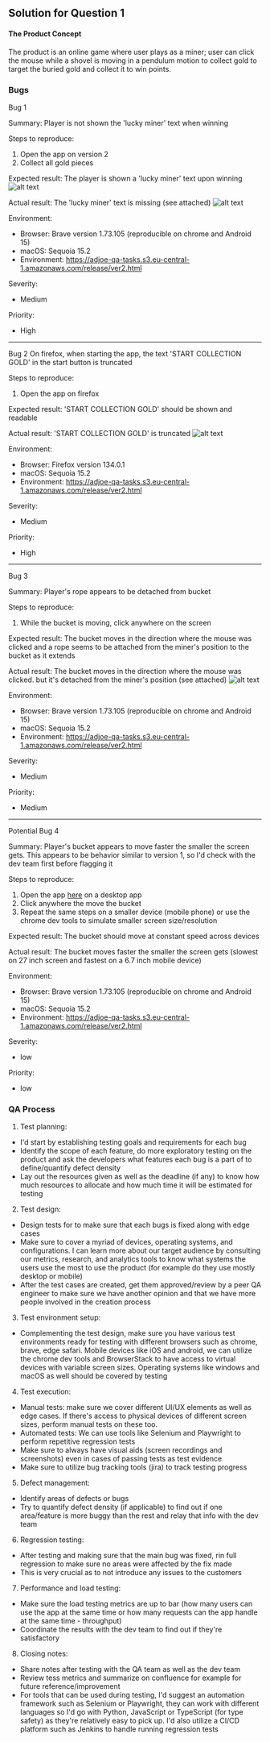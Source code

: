 ## Solution for Question 1

#### The Product Concept
The product is an online game where user plays as a miner; user can click the mouse while a shovel is moving in a pendulum motion to collect gold to target the buried gold and collect it to win points.

### Bugs
Bug 1

Summary:
Player is not shown the 'lucky miner' text when winning

Steps to reproduce:
1. Open the app on version 2
2. Collect all gold pieces

Expected result: The player is shown a 'lucky miner' text upon winning
![alt text](image-1.png)

Actual result: The 'lucky miner' text is missing (see attached)
![alt text](<iScreen Shoter - 20250117182436461.jpg>)

Environment:
- Browser: Brave version 1.73.105 (reproducible on chrome and Android 15)
- macOS: Sequoia 15.2
- Environment: https://adjoe-qa-tasks.s3.eu-central-1.amazonaws.com/release/ver2.html

Severity:
- Medium

Priority:
- High

---
Bug 2
On firefox, when starting the app, the text 'START COLLECTION GOLD' in the start button is truncated

Steps to reproduce:
1. Open the app on firefox

Expected result: 'START COLLECTION GOLD' should be shown and readable

Actual result: 'START COLLECTION GOLD' is truncated
![alt text](image-3.png)

Environment:
- Browser: Firefox version 134.0.1
- macOS: Sequoia 15.2
- Environment: https://adjoe-qa-tasks.s3.eu-central-1.amazonaws.com/release/ver2.html

Severity:
- Medium

Priority:
- High

---
Bug 3

Summary:
Player's rope appears to be detached from bucket

Steps to reproduce:
1. While the bucket is moving, click anywhere on the screen

Expected result: The bucket moves in the direction where the mouse was clicked and a rope seems to be attached from the miner's position to the bucket as it extends

Actual result: The bucket moves in the direction where the mouse was clicked. but it's detached from the miner's position (see attached)
![alt text](image.png)

Environment:
- Browser: Brave version 1.73.105 (reproducible on chrome and Android 15)
- macOS: Sequoia 15.2
- Environment: https://adjoe-qa-tasks.s3.eu-central-1.amazonaws.com/release/ver2.html

Severity:
- Medium

Priority:
- Medium

---
Potential Bug 4

Summary:
Player's bucket appears to move faster the smaller the screen gets. This appears to be behavior similar to version 1, so I'd check with the dev team first before flagging it

Steps to reproduce:
1. Open the app [here](https://adjoe-qa-tasks.s3.eu-central-1.amazonaws.com/release/ver2.html) on a desktop app
2. Click anywhere the move the bucket
3. Repeat the same steps on a smaller device (mobile phone) or use the chrome dev tools to simulate smaller screen size/resolution

Expected result: The bucket should move at constant speed across devices

Actual result: The bucket moves faster the smaller the screen gets (slowest on 27 inch screen and fastest on a 6.7 inch mobile device)

Environment:
- Browser: Brave version 1.73.105 (reproducible on chrome and Android 15)
- macOS: Sequoia 15.2
- Environment: https://adjoe-qa-tasks.s3.eu-central-1.amazonaws.com/release/ver2.html

Severity:
- low

Priority:
- low


### QA Process

1. Test planning:
- I'd start by establishing testing goals and requirements for each bug
- Identify the scope of each feature, do more exploratory testing on the product and ask the developers what features each bug is a part of to define/quantify defect density
- Lay out the resources given as well as the deadline (if any) to know how much resources to allocate and how much time it will be estimated for testing

2. Test design:
- Design tests for to make sure that each bugs is fixed along with edge cases
- Make sure to cover a myriad of devices, operating systems, and configurations. I can learn more about our target audience by consulting our metrics, research, and analytics tools to know what systems the users use the most to use the product (for example do they use mostly desktop or mobile)
- After the test cases are created, get them approved/review by a peer QA engineer to make sure we have another opinion and that we have more people involved in the creation process

3. Test environment setup:
- Complementing the test design, make sure you have various test environments ready for testing with different browsers such as chrome, brave, edge safari.
 Mobile devices like iOS and android, we can utilize the chrome dev tools and BrowserStack to have access to virtual devices with variable screen sizes. Operating systems like windows and macOS as well should be covered by testing

 4. Test execution:
 - Manual tests: make sure we cover different UI/UX elements as well as edge cases. If there's access to physical devices of different screen sizes, perform manual tests on these too.
 - Automated tests: We can use tools like Selenium and Playwright to perform repetitive regression tests
 - Make sure to always have visual aids (screen recordings and screenshots) even in cases of passing tests as test evidence
 - Make sure to utilize bug tracking tools (jira) to track testing progress

 5. Defect management:
 - Identify areas of defects or bugs
 - Try to quantify defect density (if applicable) to find out if one area/feature is more buggy than the rest and relay that info with the dev team

 6. Regression testing:
 - After testing and making sure that the main bug was fixed, rin full regression to make sure no areas were affected by the fix made
 - This is very crucial as to not introduce any issues to the customers

 7. Performance and load testing:
 - Make sure the load testing metrics are up to bar (how many users can use the app at the same time or how many requests can the app handle at the same time - throughput)
 - Coordinate the results with the dev team to find out if they're satisfactory

 8. Closing notes:
 - Share notes after testing with the QA team as well as the dev team
 - Review tess metrics and summarize on confluence for example for future reference/improvement
 - For tools that can be used during testing, I'd suggest an automation framework such as Selenium or Playwright, they can work with different languages so I'd go with Python, JavaScript or TypeScript (for type safety) as they're relatively easy to pick up. I'd also utilize a CI/CD platform such as Jenkins to handle running regression tests